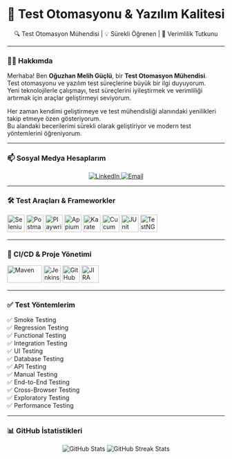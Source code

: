 <h1 align="center">🚀 Test Otomasyonu & Yazılım Kalitesi</h1>

<p align="center">
🔍 Test Otomasyon Mühendisi | 💡 Sürekli Öğrenen | 🚀 Verimlilik Tutkunu
</p>

---

### 🙋‍♂️ Hakkımda

Merhaba! Ben **Oğuzhan Melih Güçlü**, bir **Test Otomasyon Mühendisi**.  
Test otomasyonu ve yazılım test süreçlerine büyük bir ilgi duyuyorum.  
Yeni teknolojilerle çalışmayı, test süreçlerini iyileştirmek ve verimliliği artırmak için araçlar geliştirmeyi seviyorum.  

Her zaman kendimi geliştirmeye ve test mühendisliği alanındaki yenilikleri takip etmeye özen gösteriyorum.  
Bu alandaki becerilerimi sürekli olarak geliştiriyor ve modern test yöntemlerini öğreniyorum.  

---

### 📫 Sosyal Medya Hesaplarım

<p align="center">
  <a href="https://www.linkedin.com/in/oguzhanmelihguclu" target="_blank">
    <img src="https://img.shields.io/badge/LinkedIn-blue?logo=linkedin&style=for-the-badge" alt="LinkedIn">
  </a>
  <a href="mailto:oguzhanmguclu@gmail.com" target="_blank">
    <img src="https://img.shields.io/badge/Email-D14836?style=for-the-badge&logo=gmail&logoColor=white" alt="Email">
  </a>
</p>

---

### 🛠️ Test Araçları & Frameworkler

<p align="left">
  <a href="https://www.selenium.dev/" target="_blank"><img src="https://cdn.jsdelivr.net/gh/devicons/devicon/icons/selenium/selenium-original.svg" width="40" height="40" alt="Selenium" /></a>
  <a href="https://www.postman.com/" target="_blank"><img src="https://www.vectorlogo.zone/logos/getpostman/getpostman-icon.svg" width="40" height="40" alt="Postman" /></a>
  <a href="https://playwright.dev/" target="_blank"><img src="https://playwright.dev/img/playwright-logo.svg" width="40" height="40" alt="Playwright" /></a>
  <a href="https://appium.io/" target="_blank"><img src="https://www.vectorlogo.zone/logos/appiumio/appiumio-icon.svg" width="40" height="40" alt="Appium" /></a>
  <a href="https://karatelabs.io/" target="_blank"><img src="https://avatars.githubusercontent.com/u/30353541?s=200&v=4" width="40" height="40" alt="Karate Framework" /></a>
  <a href="https://cucumber.io/" target="_blank"><img src="https://www.vectorlogo.zone/logos/cucumberio/cucumberio-icon.svg" width="40" height="40" alt="Cucumber" /></a>
  <a href="https://junit.org/junit5/" target="_blank"><img src="https://junit.org/junit5/assets/img/junit5-logo.png" width="40" height="40" alt="JUnit" /></a>
  <a href="https://testng.org/" target="_blank"><img src="https://avatars.githubusercontent.com/u/35881959?s=200&v=4" width="40" height="40" alt="TestNG" /></a>
</p>

---

### 🔧 CI/CD & Proje Yönetimi

<p align="left">
  <a href="https://maven.apache.org/" target="_blank"><img src="https://upload.wikimedia.org/wikipedia/commons/5/52/Apache_Maven_logo.svg" width="80" height="40" alt="Maven" /></a>
  <a href="https://www.jenkins.io/" target="_blank"><img src="https://www.vectorlogo.zone/logos/jenkins/jenkins-icon.svg" width="40" height="40" alt="Jenkins" /></a>
  <a href="https://git-scm.com/" target="_blank"><img src="https://cdn.jsdelivr.net/gh/devicons/devicon/icons/git/git-original.svg" width="40" height="40" alt="GitHub" /></a>
  <a href="https://www.atlassian.com/software/jira" target="_blank"><img src="https://cdn.worldvectorlogo.com/logos/jira-1.svg" width="40" height="40" alt="JIRA" /></a>
</p>

---

### ✅ Test Yöntemlerim
✅ Smoke Testing  
✅ Regression Testing  
✅ Functional Testing  
✅ Integration Testing  
✅ UI Testing  
✅ Database Testing  
✅ API Testing  
✅ Manual Testing  
✅ End-to-End Testing  
✅ Cross-Browser Testing  
✅ Exploratory Testing  
✅ Performance Testing  

---

### 📊 GitHub İstatistikleri
<p align="center">
  <img src="https://github-readme-stats.vercel.app/api?username=oguzhanmelihguclu&show_icons=true&theme=radical" alt="GitHub Stats" />
  <img src="https://github-readme-streak-stats.herokuapp.com/?user=oguzhanmelihguclu&theme=radical" alt="GitHub Streak Stats" />
</p>
